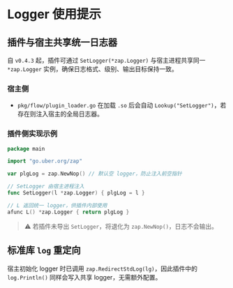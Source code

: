 # Logger 使用提示

## 插件与宿主共享统一日志器

自 `v0.4.3` 起，插件可通过 `SetLogger(*zap.Logger)` 与宿主进程共享同一 `*zap.Logger` 实例，确保日志格式、级别、输出目标保持一致。

### 宿主侧
- `pkg/flow/plugin_loader.go` 在加载 `.so` 后会自动 `Lookup("SetLogger")`，若存在则注入宿主的全局日志器。

### 插件侧实现示例
```go
package main

import "go.uber.org/zap"

var plgLog = zap.NewNop() // 默认空 logger，防止注入前空指针

// SetLogger 由宿主进程注入
func SetLogger(l *zap.Logger) { plgLog = l }

// L 返回统一 logger，供插件内部使用
afunc L() *zap.Logger { return plgLog }
```

> ⚠️ 若插件未导出 `SetLogger`，将退化为 `zap.NewNop()`，日志不会输出。

## 标准库 `log` 重定向
宿主初始化 logger 时已调用 `zap.RedirectStdLog(lg)`，因此插件中的 `log.Println()` 同样会写入共享 logger，无需额外配置。

